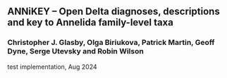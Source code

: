 ## ANNiKEY  – Open Delta diagnoses, descriptions and key to Annelida family-level taxa

### Christopher J. Glasby, Olga Biriukova, Patrick Martin, Geoff Dyne, Serge Utevsky and Robin Wilson

test implementation, Aug 2024

